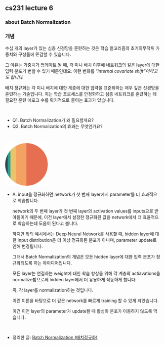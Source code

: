 ## cs231 lecture 6
### about Batch Normalization

### 개념

수십 개의 layer가 있는 심층 신경망을 훈련하는 것은 학습 알고리즘의 초기의무작위 가중치와 구성들에 민감할 수 있습니다.

그 이유는 가중치가 업데이트 될 때, 각 미니 배치 이후에 네트워크의 깊은 layer에 대한 입력 분포가 변할 수 있기 때문인데요. 이런 변화를 “*internal covariate shift”이라고도 합니다.*

배치 정규화는 각 미니 배치에 대한 계층에 대한 입력을 표준화하는 매우 깊은 신경망을 훈련하는 기술입니다. 이는 학습 프로세스를 안정화하고 심층 네트워크를 훈련하는 데 필요한 훈련 에포크 수를 획기적으로 줄이는 효과가 있습니다.

<br/>

- Q1. Batch Normalization가 왜 필요할까요?
- Q2. Batch Normalization의 효과는 무엇인가요?

<br/>

![img_2.png](img_2.png)

- A. input을 정규화하면 network가 첫 번째 layer에서 parameter를 더 효과적으로 학습합니다.

    network의 두 번째 layer가 첫 번째 layer의 activation values를 inputs으로 받아들이기 때문에, 이전 layer에서 설정한 정규화된 값을 network에서 더 효율적으로 학습하는데 도움이 된다고 봅니다.

    하지만 앞의 예시에서는 Deep Neural Network를 사용할 때, hidden layer에 대한 input distribution은 더 이상 정규화된 분포가 아니며, parameter update로 인해 변경됩니다.

    그래서 Batch Normalization의 개념은 모든 hidden layer에 대한 입력 분포가 정규화되도록 하는 아이디어입니다.

    모든 layer는 연결하는 weight에 대한 학습 향상을 위해 각 계층의 actiavations을 normalize함으로써 hidden layer에서 더 유용하게 작동하게 합니다.

    즉, 각 layer를 normalization하는 것입니다.

    이런 이론을 바탕으로 더 깊은 network를 빠르게 training 할 수 있게 되었습니다.

    이건 이전 layer의 parameter가 update될 때 활성화 분포가 이동하지 않도록 막습니다.

<br/>

- 정리한 글: [Batch Normalization (배치정규화)](https://velog.io/@cha-suyeon/DL-Batch-Normalization-%EB%B0%B0%EC%B9%98%EC%A0%95%EA%B7%9C%ED%99%94)